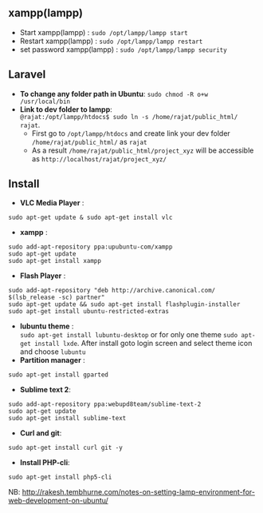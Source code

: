 ## xampp(lampp) ##
- Start xampp(lampp) : `sudo /opt/lampp/lampp start`
- Restart xampp(lampp) : `sudo /opt/lampp/lampp restart`
- set password xampp(lampp) : `sudo /opt/lampp/lampp security`

## Laravel ##
- <b>To change any folder path in Ubuntu</b>: `sudo chmod -R o+w /usr/local/bin`
- <b>Link to dev folder to lampp</b>:  
  `@rajat:/opt/lampp/htdocs$ sudo ln -s /home/rajat/public_html/ rajat`. 
  - First go to `/opt/lampp/htdocs` and create link your dev folder `/home/rajat/public_html/` as `rajat`
  - As a result `/home/rajat/public_html/project_xyz` will be accessible as `http://localhost/rajat/project_xyz/`

## Install ##
- <b>VLC Media Player</b> :   
```
sudo apt-get update & sudo apt-get install vlc
```
- <b>xampp</b> : 
```
sudo add-apt-repository ppa:upubuntu-com/xampp  
sudo apt-get update 
sudo apt-get install xampp
```
- <b>Flash Player</b> : 
```
sudo add-apt-repository "deb http://archive.canonical.com/ $(lsb_release -sc) partner"
sudo apt-get update && sudo apt-get install flashplugin-installer
sudo apt-get install ubuntu-restricted-extras
```  
- <b>lubuntu theme</b> :   
`sudo apt-get install lubuntu-desktop` or for only one theme `sudo apt-get install lxde`. After install goto login screen and select theme icon and choose `lubuntu`
- <b>Partition manager</b> :  
```
sudo apt-get install gparted
```
- <b>Sublime text 2</b>:
```
sudo add-apt-repository ppa:webupd8team/sublime-text-2
sudo apt-get update
sudo apt-get install sublime-text
```
- <b>Curl and git</b>:  
```
sudo apt-get install curl git -y
```
- <b>Install PHP-cli</b>:  
```
sudo apt-get install php5-cli
```

NB: http://rakesh.tembhurne.com/notes-on-setting-lamp-environment-for-web-development-on-ubuntu/
